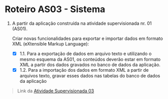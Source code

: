 # Roteiro AS03 - Sistema

1. A partir da aplicação construída na atividade supervisionada nr. 01 (AS01).

    Criar novas funcionalidades para exportar e importar dados em formato XML (eXtensible Markup Language):
    - [x] 1.1. Para a exportação de dados em arquivo texto e utilizando o mesmo esquema da AS01, os
conteúdos deverão estar em formato XML a partir dos dados gravados no banco de dados da aplicação.
    - [x] 1.2. Para a importação dos dados em formato XML a partir de arquivos texto, gravar esses dados
nas tabelas do banco de dados da aplicação

> Link da [Atividade Supervisionada 03](https://github.com/jhonypalmer/IApl-2019-1-CF/blob/master/AS03/2019-1%20-%20IApl%20-%20Atividade%20Supervisionada%20nr.%2003.pdf)
